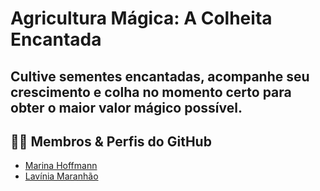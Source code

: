 # Agricultura Mágica: A Colheita Encantada
## Cultive sementes encantadas, acompanhe seu crescimento e colha no momento certo para obter o maior valor mágico possível.
## 👩‍💻 Membros & Perfis do GitHub

<ul>
  <li>
    <a href="https://github.com/marinaghoffmann">Marina Hoffmann </a> 
  </li>
  <li>
    <a href="https://github.com/lavasilva">Lavínia Maranhão </a> 
  </li>
